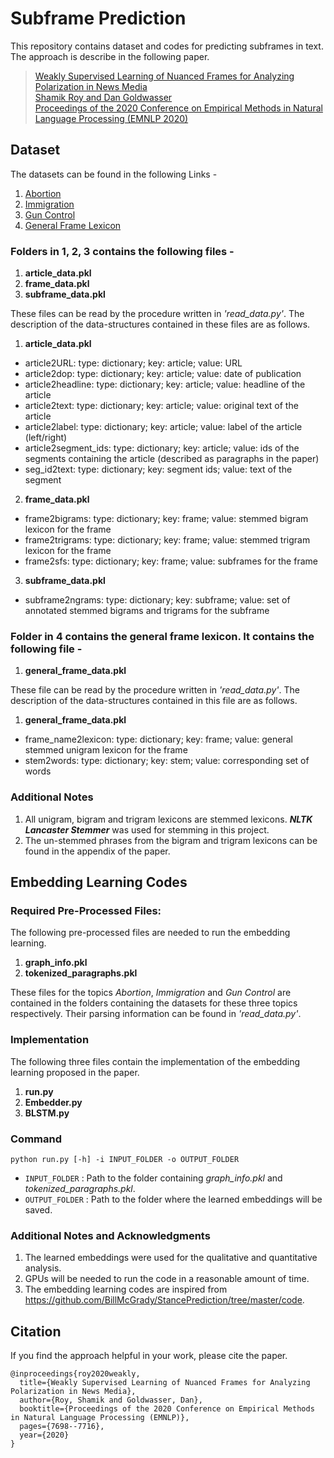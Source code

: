 # Subframe Prediction

This repository contains dataset and codes for predicting subframes in text. The approach is describe in the following paper.

> [Weakly Supervised Learning of Nuanced Frames for Analyzing Polarization in News Media\
> Shamik Roy and Dan Goldwasser\
> Proceedings of the 2020 Conference on Empirical Methods in Natural Language Processing (EMNLP 2020)](https://www.aclweb.org/anthology/2020.emnlp-main.620.pdf)

## Dataset

The datasets can be found in the following Links -
1. [Abortion](https://drive.google.com/drive/folders/1_WhCDhT8n_7c1cdMHeFhd1lROXiqIcJ0?usp=sharing)
2. [Immigration](https://drive.google.com/drive/folders/1cnyqtyG7-GBtMZpRGZnMo-CJul9_UQM8?usp=sharing)
3. [Gun Control](https://drive.google.com/drive/folders/1X2-_NUCsFRqgnjAH9jHrrWJK4ayKNGu2?usp=sharing)
4. [General Frame Lexicon](https://drive.google.com/drive/folders/1tlrwrnphwOUe2iP0U0KVukiyRq5SoOO6?usp=sharing)

### Folders in 1, 2, 3 contains the following files -
1. **article_data.pkl**
2. **frame_data.pkl**
3. **subframe_data.pkl**

These files can be read by the procedure written in _'read_data.py'_. The description of the data-structures contained in these files are as follows.

1. **article_data.pkl**
* article2URL: type: dictionary; key: article; value: URL
* article2dop: type: dictionary; key: article; value: date of publication
* article2headline: type: dictionary; key: article; value: headline of the article
* article2text: type: dictionary; key: article; value: original text of the article
* article2label: type: dictionary; key: article; value: label of the article (left/right)
* article2segment_ids: type: dictionary; key: article; value: ids of the segments containing the article (described as paragraphs in the paper)
* seg_id2text: type: dictionary; key: segment ids; value: text of the segment
2. **frame_data.pkl**
* frame2bigrams: type: dictionary; key: frame; value: stemmed bigram lexicon for the frame
* frame2trigrams: type: dictionary; key: frame; value: stemmed trigram lexicon for the frame
* frame2sfs: type: dictionary; key: frame; value: subframes for the frame
3. **subframe_data.pkl**
* subframe2ngrams: type: dictionary; key: subframe; value: set of annotated stemmed bigrams and trigrams for the subframe

### Folder in 4 contains the general frame lexicon. It contains the following file - 
1. **general_frame_data.pkl**

These file can be read by the procedure written in _'read_data.py'_. The description of the data-structures contained in this file are as follows.

1. **general_frame_data.pkl**
* frame_name2lexicon: type: dictionary; key: frame; value: general stemmed unigram lexicon for the frame
* stem2words: type: dictionary; key: stem; value: corresponding set of words

### Additional Notes
1. All unigram, bigram and trigram lexicons are stemmed lexicons. **_NLTK Lancaster Stemmer_** was used for stemming in this project.
2. The un-stemmed phrases from the bigram and trigram lexicons can be found in the appendix of the paper.


## Embedding Learning Codes
### Required Pre-Processed Files: 
The following pre-processed files are needed to run the embedding learning.
1. **graph_info.pkl**
2. **tokenized_paragraphs.pkl**

These files for the topics _Abortion_, _Immigration_ and _Gun Control_ are contained in the folders containing the datasets for these three topics respectively. Their parsing information can be found in _'read_data.py'_.

### Implementation
The following three files contain the implementation of the embedding learning proposed in the paper.
1. **run.py**
2. **Embedder.py**
3. **BLSTM.py**

### Command 
`python run.py [-h] -i INPUT_FOLDER -o OUTPUT_FOLDER`
* `INPUT_FOLDER` : Path to the folder containing _graph_info.pkl_ and _tokenized_paragraphs.pkl_.
* `OUTPUT_FOLDER` : Path to the folder where the learned embeddings will be saved.

### Additional Notes and Acknowledgments
1. The learned embeddings were used for the qualitative and quantitative analysis.
2. GPUs will be needed to run the code in a reasonable amount of time.
3. The embedding learning codes are inspired from https://github.com/BillMcGrady/StancePrediction/tree/master/code. 

## Citation
If you find the approach helpful in your work, please cite the paper.

```
@inproceedings{roy2020weakly,
  title={Weakly Supervised Learning of Nuanced Frames for Analyzing Polarization in News Media},
  author={Roy, Shamik and Goldwasser, Dan},
  booktitle={Proceedings of the 2020 Conference on Empirical Methods in Natural Language Processing (EMNLP)},
  pages={7698--7716},
  year={2020}
}
```

